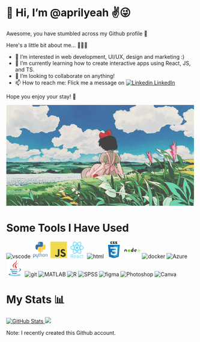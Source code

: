 # 👋 Hi, I’m @aprilyeah ✌️😜

Awesome, you have stumbled across my Github profile 🤩 

Here's a little bit about me... 💁🏻‍♀️

- 👀 I’m interested in web development, UI/UX, design and marketing :)
- 🌱 I’m currently learning how to create interactive apps using React, JS, and TS.
- 💞️ I’m looking to collaborate on anything!
- 📫 How to reach me: Flick me a message on [![Linkedin](https://i.stack.imgur.com/gVE0j.png) LinkedIn](https://www.linkedin.com/in/aprilchen64/)

Hope you enjoy your stay! 🥰

![chill](Ghibli-1-chill.gif)

# Some Tools I Have Used

<p align="left">
<img src="https://cdn.jsdelivr.net/gh/devicons/devicon/icons/vscode/vscode-original.svg" alt="vscode" width="45" height="45"/>
<img src="https://raw.githubusercontent.com/devicons/devicon/master/icons/python/python-original-wordmark.svg" alt="python" width="45" height="45" />
<img src="https://raw.githubusercontent.com/devicons/devicon/master/icons/javascript/javascript-original.svg" alt="javascript" width="45" height="45" />
<img src="https://raw.githubusercontent.com/devicons/devicon/master/icons/react/react-original-wordmark.svg" alt="react" width="45" height="45" />
<img src="https://cdn.jsdelivr.net/gh/devicons/devicon/icons/html5/html5-original.svg" alt="html" width="45" height="45"/>
<img src="https://raw.githubusercontent.com/devicons/devicon/master/icons/css3/css3-original-wordmark.svg" alt="css3" width="45" height="45" />
<img src="https://raw.githubusercontent.com/devicons/devicon/master/icons/nodejs/nodejs-original-wordmark.svg" alt="nodejs" width="45" height="45" />
<img src="https://cdn.jsdelivr.net/gh/devicons/devicon/icons/docker/docker-original.svg" alt="docker" width="45" height="45"/>
<img src="https://cdn.jsdelivr.net/gh/devicons/devicon/icons/azure/azure-original.svg" alt="Azure" width="45" height="45"/>
<img src="https://raw.githubusercontent.com/devicons/devicon/master/icons/java/java-original.svg" alt="java" width="45" height="45" />
<img src="https://cdn.jsdelivr.net/gh/devicons/devicon/icons/git/git-original.svg" alt="git" width="45" height="45"/> 
<img src="https://cdn.jsdelivr.net/gh/devicons/devicon/icons/matlab/matlab-original.svg" alt="MATLAB" width="45" height="45"/>  
<img src="https://cdn4.iconfinder.com/data/icons/logos-and-brands/512/285_R_Project_logo-256.png" alt="R" width="45" height="45"/>   
<img src="https://cdn.jsdelivr.net/gh/devicons/devicon/icons/spss/spss-original.svg" alt="SPSS" width="45" height="45"/>   
<img src="https://cdn.jsdelivr.net/gh/devicons/devicon/icons/figma/figma-original.svg" alt="figma" width="45" height="45"/>  
<img src="https://cdn.jsdelivr.net/gh/devicons/devicon/icons/photoshop/photoshop-plain.svg" alt="Photoshop" width="45" height="45"/>  
<img src="https://cdn.jsdelivr.net/gh/devicons/devicon/icons/canva/canva-original.svg" alt="Canva" width="45" height="45"/>  

</p>


# My Stats 📊
<a href="https://github.com/aprilyeah">
<!--  <img height="180em" src="https://github-readme-stats.vercel.app/api?username=aprilyeah&theme=default&show_icons=true" /> -->
  <img height="180em" src="https://github-readme-streak-stats.herokuapp.com/?user=aprilyeah" alt="GitHub Stats" />
  <img height="180em" src="https://github-readme-stats.vercel.app/api/top-langs/?username=aprilyeah&theme=default&layout=compact" />
  <!-- <b><em>Programming activity (Last 7 days):</em></b> <br/>
    <img src="https://github-readme-stats.vercel.app/api/wakatime?username=aprilyeah" alt="WakaTime" /> -->
</a>

Note: I recently created this Github account. 


<!---
aprilyeah/aprilyeah is a ✨ special ✨ repository because its `README.md` (this file) appears on your GitHub profile.
You can click the Preview link to take a look at your changes.
--->
